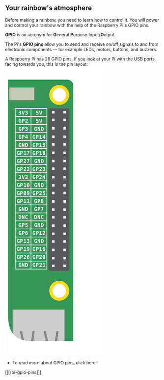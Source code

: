 ## Your rainbow's atmosphere

Before making a rainbow, you need to learn how to control it. You will power and control your rainbow with the help of the Raspberry Pi's GPIO pins.

**GPIO** is an acronym for **G**eneral **P**urpose **I**nput/**O**utput.

The Pi's **GPIO pins** allow you to send and receive on/off signals to and from electronic components — for example LEDs, motors, buttons, and buzzers.

A Raspberry Pi has 26 GPIO pins. If you look at your Pi with the USB ports facing towards you, this is the pin layout:
![GPIO Layout](images/gpio-upright.png)

+ To read more about GPIO pins, click here:

[[[rpi-gpio-pins]]]
